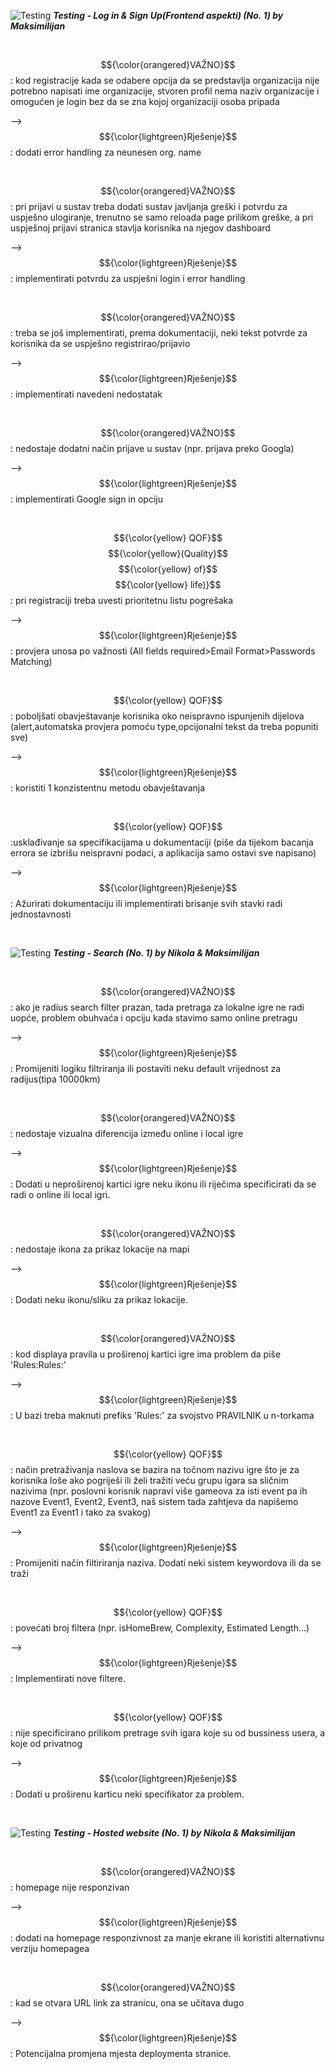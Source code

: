 ![Testing](https://placehold.co/15x15/1589F0/1589F0.png)
_**Testing - Log in & Sign Up(Frontend aspekti) (No. 1) by Maksimilijan**_

<br/>

$${\color{orangered}VAŽNO}$$: kod registracije kada se odabere opcija da se predstavlja organizacija
nije potrebno napisati ime organizacije, stvoren profil nema naziv organizacije
i omogućen je login bez da se zna kojoj organizaciji osoba pripada

--> $${\color{lightgreen}Rješenje}$$: dodati error handling za neunesen org. name 

<br/>

$${\color{orangered}VAŽNO}$$: pri prijavi u sustav treba dodati sustav javljanja greški i potvrdu za uspješno ulogiranje, trenutno se samo reloada page prilikom greške, a pri uspješnoj prijavi stranica stavlja korisnika na njegov dashboard

--> $${\color{lightgreen}Rješenje}$$: implementirati potvrdu za uspješni login i error handling

<br/>

$${\color{orangered}VAŽNO}$$: treba se još implementirati, prema dokumentaciji,
neki tekst potvrde za korisnika da se uspješno registrirao/prijavio

--> $${\color{lightgreen}Rješenje}$$: implementirati navedeni nedostatak

<br/>

$${\color{orangered}VAŽNO}$$: nedostaje dodatni način prijave u sustav (npr. prijava preko Googla)

--> $${\color{lightgreen}Rješenje}$$: implementirati Google sign in opciju

<br/>

$${\color{yellow} QOF}$$ $${\color{yellow}(Quality}$$ $${\color{yellow} of}$$ $${\color{yellow} life)}$$: pri registraciji treba uvesti prioritetnu listu pogrešaka

--> $${\color{lightgreen}Rješenje}$$: provjera unosa po važnosti (All fields required>Email Format>Passwords Matching)

<br/>

$${\color{yellow} QOF}$$: poboljšati obavještavanje korisnika oko neispravno ispunjenih dijelova 
(alert,automatska provjera pomoću type,opcijonalni tekst da treba popuniti sve)

--> $${\color{lightgreen}Rješenje}$$: koristiti 1 konzistentnu metodu obavještavanja

<br/>

$${\color{yellow} QOF}$$:usklađivanje sa specifikacijama u dokumentaciji 
(piše da tijekom bacanja errora se izbrišu neispravni podaci, a aplikacija samo ostavi sve napisano)

--> $${\color{lightgreen}Rješenje}$$: Ažurirati dokumentaciju ili implementirati brisanje svih stavki radi jednostavnosti

<br/>

![Testing](https://placehold.co/15x15/1589F0/1589F0.png)
_**Testing - Search (No. 1) by Nikola & Maksimilijan**_

<br/>

$${\color{orangered}VAŽNO}$$: ako je radius search filter prazan, tada pretraga za lokalne igre ne radi uopće,
       problem obuhvaća i opciju kada stavimo samo online pretragu

--> $${\color{lightgreen}Rješenje}$$: Promijeniti logiku filtriranja ili postaviti neku default vrijednost za radijus(tipa 10000km)

<br/>

$${\color{orangered}VAŽNO}$$: nedostaje vizualna diferencija između online i local igre

--> $${\color{lightgreen}Rješenje}$$: Dodati u neproširenoj kartici igre neku ikonu ili riječima
	     specificirati da se radi o online ili local igri. 

<br/>

$${\color{orangered}VAŽNO}$$: nedostaje ikona za prikaz lokacije na mapi

--> $${\color{lightgreen}Rješenje}$$: Dodati neku ikonu/sliku za prikaz lokacije.

<br/>

$${\color{orangered}VAŽNO}$$: kod displaya pravila u proširenoj kartici igre ima problem da piše 'Rules:Rules:'

--> $${\color{lightgreen}Rješenje}$$: U bazi treba maknuti prefiks 'Rules:' za svojstvo PRAVILNIK u n-torkama

<br/>

$${\color{yellow} QOF}$$: način pretraživanja naslova se bazira na točnom nazivu igre 
		      što je za korisnika loše ako pogriješi ili želi tražiti veću grupu
		      igara sa sličnim nazivima (npr. poslovni korisnik napravi više gameova za isti event
		      pa ih nazove Event1, Event2, Event3, naš sistem tada zahtjeva da napišemo Event1 za Event1 i tako za svakog)

--> $${\color{lightgreen}Rješenje}$$: Promijeniti način filtiriranja naziva. Dodati neki sistem keywordova 
	     ili da se traži 

<br/>

$${\color{yellow} QOF}$$: povećati broj filtera (npr. isHomeBrew, Complexity, Estimated Length...)

--> $${\color{lightgreen}Rješenje}$$: Implementirati nove filtere.

<br/>

$${\color{yellow} QOF}$$: nije specificirano prilikom pretrage svih igara koje su od bussiness usera, a koje od privatnog

--> $${\color{lightgreen}Rješenje}$$: Dodati u proširenu karticu neki specifikator za problem.

<br/>

![Testing](https://placehold.co/15x15/1589F0/1589F0.png)
_**Testing - Hosted website (No. 1) by Nikola & Maksimilijan**_

<br/>

$${\color{orangered}VAŽNO}$$: homepage nije responzivan

--> $${\color{lightgreen}Rješenje}$$: dodati na homepage responzivnost za manje ekrane 
	     ili koristiti alternativnu verziju homepagea 

<br/>

$${\color{orangered}VAŽNO}$$: kad se otvara URL link za stranicu, ona se učitava dugo

--> $${\color{lightgreen}Rješenje}$$: Potencijalna promjena mjesta deploymenta stranice.

<br/>
